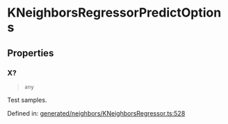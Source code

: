 # KNeighborsRegressorPredictOptions

## Properties

### X?

> `any`

Test samples.

Defined in:  [generated/neighbors/KNeighborsRegressor.ts:528](https://github.com/transitive-bullshit/scikit-learn-ts/blob/92ab806/packages/sklearn/src/generated/neighbors/KNeighborsRegressor.ts#L528)
